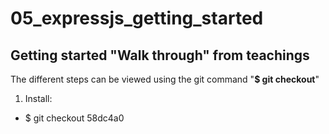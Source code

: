 # 05_expressjs_getting_started
## Getting started "Walk through" from teachings

The different steps can be viewed using the git command "<strong>$ git checkout</strong>"

1. Install: 
  * $ git checkout 58dc4a0
